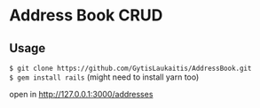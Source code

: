 # Address Book CRUD

## Usage

`$ git clone https://github.com/GytisLaukaitis/AddressBook.git`  
`$ gem install rails`
(might need to install yarn too)


open in http://127.0.0.1:3000/addresses